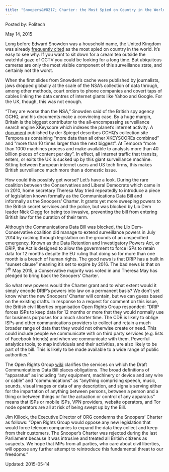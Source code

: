 ```yaml
---
title: "Snoopers&#8217; Charter: the Most Spied on Country in the World Is About to Get Worse"
---
```


Posted by: Politech 

<span>May 14, 2015</span>
    

<p>Long before Edward Snowden was a household name, the United Kingdom was already <a href="http://www.telegraph.co.uk/news/uknews/1533054/Britain-the-most-spied-on-nation-in-the-world.html">frequently cited</a> as the most spied on country in the world. It&#8217;s easy to see why. If you want to sit down for a cream tea outside the watchful gaze of CCTV you could be looking for a long time. But ubiquitous cameras are only the most visible component of this surveillance state, and certainly not the worst.</p>
<p>When the first slides from Snowden&#8217;s cache were published by journalists, jaws dropped globally at the scale of the NSA&#8217;s collection of data through, among other methods, court orders to phone companies and covert taps of cables linking the data centres of internet giants like Yahoo and Google. For the UK, though, this was not enough.</p>
<p>“They are worse than the NSA,” Snowden said of the British spy agency GCHQ, and his documents make a convincing case. By a huge margin, Britain is the biggest contributor to the all-encompassing surveillance search engine XKeyscore which indexes the planet&#8217;s internet activity. A <a href="https://www.eff.org/files/2014/06/23/report_on_the_nsas_access_to_tempora.pdf">document</a> published by der Spiegel describes GCHQ&#8217;s collection site Tempora as containing “more data than all other XKEYSCOREs combined” and “more than 10 times larger than the next biggest”. At Tempora “more than 1000 machines process and make available to analysts more than 40 billion pieces of content per day”. In effect, all internet traffic that transits, enters, or exits the UK is sucked up by this giant surveillance machine. Sitting between European internet users and US tech firms, this makes British surveillance much more than a domestic issue.</p>
<p>How could this possibly get worse? Let&#8217;s have a look. During the rare coalition between the Conservatives and Liberal Democrats which came in in 2010, home secretary Theresa May tried repeatedly to introduce a piece of legislation known formally as the Communications Data Bill and informally as the Snoopers&#8217; Charter. It grants yet more sweeping powers to the British secret services and the police, but was blocked by Lib Dem leader Nick Clegg for being too invasive, preventing the bill from entering British law for the duration of their term.</p>
<p>Although the Communications Data Bill was blocked, the Lib Dem-Conservative coalition did manage to extend surveillance powers in July 2014 by rushing through legislation on the grounds of an unspecified emergency. Known as the Data Retention and Investigatory Powers Act, or DRIP, the Act is designed to allow the government to force ISPs to retain data for 12 months despite the EU ruling that doing so for more than one month is a breach of human rights. The good news is that DRIP has a built in “sunset clause” meaning it&#8217;s set to expire by 2016. The bad news is that on 7<sup>th</sup> May 2015, a Conservative majority was voted in and Theresa May has pledged to bring back the Snoopers&#8217; Charter.</p>
<p>So what new powers would the Charter grant and to what extent would it simply encode DRIP&#8217;s powers into law on a permanent basis? We don&#8217;t yet know what the new Snoopers&#8217; Charter will contain, but we can guess based on the existing drafts. In response to a request for comment on this issue, the British civil liberties organisation Open Rights Group responded: “DRIP forces ISPs to keep data for 12 months or more that they would normally use for business purposes for a much shorter time. The CDB is likely to oblige ISPs and other communications providers to collect and retain a much broader range of data that they would not otherwise create or need. This could include people we communicate with on third party services (e.g. lists of Facebook friends) and when we communicate with them. Powerful analytics tools, to map individuals and their activities, are also likely to be part of the bill. This is likely to be made available to a wide range of public authorities.”</p>
<p>The Open Rights Group <a href="https://wiki.openrightsgroup.org/wiki/Communications_Data_Bill#Collecting_entities_covered">wiki</a> clarifies the services on which the Draft Communications Data Bill places obligations. The broad definitions of “apparatus” as including “any equipment, machinery or device and any wire or cable” and “communications” as “anything comprising speech, music, sounds, visual images or data of any description, and signals serving either for the impartation of anything between persons, between a person and a thing or between things or for the actuation or control of any apparatus” means that ISPs or mobile ISPs, VPN providers, website operators, and Tor node operators are all at risk of being swept up by the Bill.</p>
<p>Jim Killock, the Executive Director of ORG condemns the Snoopers&#8217; Charter as follows: “Open Rights Group would oppose any new legislation that would force telecom companies to expand the data they collect and keep from their customers. The Snooper’s Charter was rejected during the last Parliament because it was intrusive and treated all British citizens as suspects. We hope that MPs from all parties, who care about civil liberties, will oppose any further attempt to reintroduce this fundamental threat to our freedoms.”</p>

Updated: 2015-05-14

    
